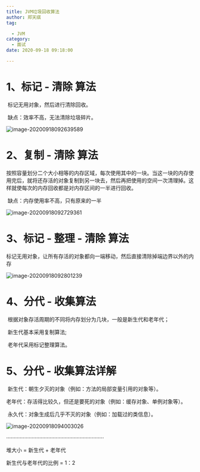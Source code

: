 ```yaml
---
title: JVM垃圾回收算法
author: 郑天祺
tag:

  - JVM
category:
  - 面试
date: 2020-09-18 09:18:00

---
```


# 1、标记 - 清除 算法

​	标记无用对象，然后进行清除回收。

​	缺点：效率不高，无法清除垃圾碎片。

![image-20200918092639589](/assets/images/jvm1.png)

# 2、复制 - 清除 算法

​	按照容量划分二个大小相等的内存区域，每次使用其中的一块。当这一块的内存使用完后，就将还存活的对象复制到另一块去，然后再把使用的空间一次清理掉。这样就使每次的内存回收都是对内存区间的一半进行回收。

​	缺点：内存使用率不高，只有原来的一半

![image-20200918092729361](/assets/images/jvm2.png)

# 3、标记 - 整理 - 清除 算法

​	标记无用对象，让所有存活的对象都向一端移动，然后直接清除掉端边界以外的内存

![image-20200918092801239](/assets/images/jvm3.png)

# 4、分代 - 收集算法

​		根据对象存活周期的不同将内存划分为几块，一般是新生代和老年代；

​		新生代基本采用复制算法;

​		老年代采用标记整理算法。

# 5、分代 - 收集算法详解

​	新生代：朝生夕灭的对象（例如：方法的局部变量引用的对象等）。

​    老年代：存活得比较久，但还是要死的对象（例如：缓存对象、单例对象等）。

​    永久代：对象生成后几乎不灭的对象（例如：加载过的类信息）。

![image-20200918094003026](/assets/images/jvmHeapStructure.png)

·································································

堆大小 = 新生代 + 老年代

新生代与老年代的比例 = 1：2

